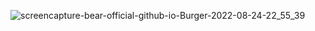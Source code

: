 ![screencapture-bear-official-github-io-Burger-2022-08-24-22_55_39](https://user-images.githubusercontent.com/93325394/186511108-a800e848-b1b1-45fe-8331-f51136f1df12.png)
